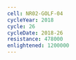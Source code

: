 ```yaml
---
cell: NR02-GOLF-04
cycleYear: 2018
cycle: 26
cycleDate: 2018-26
resistance: 478000
enlightened: 1200000 
---
```

      